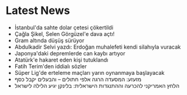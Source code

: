 # Latest News
-  İstanbul'da sahte dolar çetesi çökertildi
-  Çağla Şikel, Selen Görgüzel'e dava açtı!
-  Gram altında düşüş sürüyor
-  Abdulkadir Selvi yazdı: Erdoğan muhalefeti kendi silahıyla vuracak
-  Japonya'daki depremlerde can kaybı artıyor
-  Atatürk'e hakaret eden kişi tutuklandı
-  Fatih Terim'den iddialı sözler
-  Süper Lig'de erteleme maçları yarın oynanmaya başlayacak
-  מזעזע: המסעדה הרגה אלפי חתולים – והבעלים יקבל כסף
-  הלחץ האמריקני להכרעה וההתנגדות הישראלית: בלינקן יגיע הלילה לישראל
